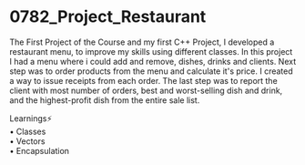 # 0782_Project_Restaurant

The First Project of the Course and my first C++ Project, I developed a restaurant menu, to improve my skills using different classes. In this project I had a menu where i could add and remove, dishes, drinks and clients. Next step was to order products from the menu and calculate it's price. I created a way to issue receipts from each order. The last step was to report the client with most number of orders, best and worst-selling dish and drink, and the highest-profit dish from the entire sale list.

Learnings⚡<br>
• Classes <br>
• Vectors <br>
• Encapsulation <br>
